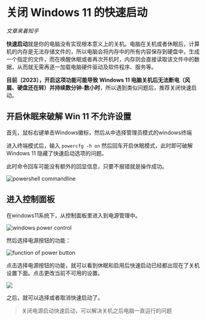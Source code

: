 # 关闭 Windows 11 的快速启动

*文章来着知乎*

**快速启动**就是你的电脑没有实现根本意义上的关机。电脑在关机或者休眠后，计算机的内存是无法存储文件的，所以电脑会将内存中的所有内容保存到硬盘中，生成一个指定的文件，而在唤醒休眠或者再次开机时，内存则会直接读取该文件中的数据，从而就无需再逐一加载电脑硬件驱动及软件程序、服务等。

**目前（2023），开启这项功能可能导致 Windows 11 电脑关机后无法断电（风扇、硬盘还在转）并持续数分钟-数小时**，所以遇到类似问题后，推荐关闭快速启动。

## 开启休眠来破解 Win 11 不允许设置

首先，鼠标右键单击Windows徽标，然后从中选择管理员模式的windows终端

进入终端模式后，输入 `powercfg -h on` 然后回车开启休眠模式，此时即可破解 Windows 11 隐藏了快速启动选项的问题。

此时命令回车可能没有额外的回显信息，只要不报错就是操作成功。

![powershell commandline](https://pic1.zhimg.com/v2-ffccc18fc2e4221d93d39113ed2caa84_r.jpg)

## 进入控制面板

在windows11系统下，从控制面板里进入到电源管理中。

![windows power control](https://pic4.zhimg.com/v2-643fc5e0141e452ae91ce231dfb2d69b_r.jpg)

然后选择电源按钮的功能：

![function of power button](https://pic3.zhimg.com/v2-dc21619e3d81b652dbcade8eab689e2e_r.jpg)

点击选择电源按钮的功能，就可以看到休眠和启用后快速启动已经都出现在了关机设置下面。点击更改当前不可用的设置。

![](https://pic3.zhimg.com/v2-8f6d4e5e111cee891ce25c18aaa96b6e_r.jpg)

之后，就可以选择或者取消快速启动了。

> 关闭电源启动快速启动，可以解决关机之后电脑一直运行的问题

